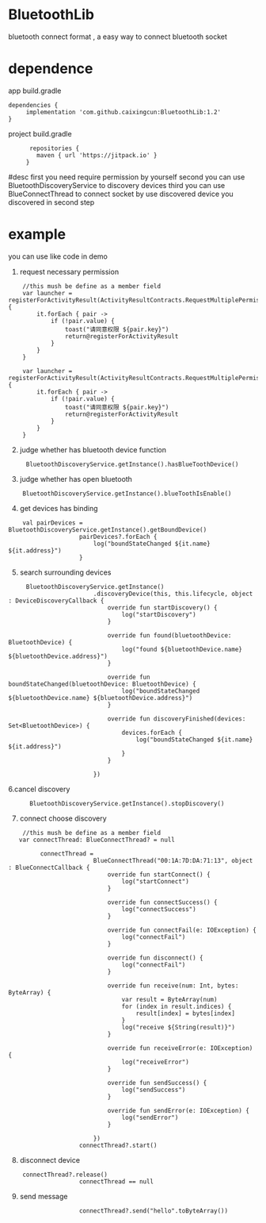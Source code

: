 # BluetoothLib
bluetooth connect format , a easy way to connect bluetooth socket


# dependence

app build.gradle
~~~
dependencies {
     implementation 'com.github.caixingcun:BluetoothLib:1.2'
}
~~~
project build.gradle 
~~~
      repositories {
        maven { url 'https://jitpack.io' }
     }
~~~


#desc
first you need require permission by yourself
second you can use BluetoothDiscoveryService to discovery devices 
third  you can use BlueConnectThread to connect socket by use discovered device you discovered in second step 

# example 
you can use like code in demo

1. request necessary permission 
~~~
    //this mush be define as a member field 
    var launcher = registerForActivityResult(ActivityResultContracts.RequestMultiplePermissions()) {
        it.forEach { pair ->
            if (!pair.value) {
                toast("请同意权限 ${pair.key}")
                return@registerForActivityResult
            }
        }
    }
    
    var launcher = registerForActivityResult(ActivityResultContracts.RequestMultiplePermissions()) {
        it.forEach { pair ->
            if (!pair.value) {
                toast("请同意权限 ${pair.key}")
                return@registerForActivityResult
            }
        }
    }
~~~

2. judge whether has bluetooth device function
~~~
     BluetoothDiscoveryService.getInstance().hasBlueToothDevice() 
~~~

3. judge whether has open bluetooth 
~~~
    BluetoothDiscoveryService.getInstance().blueToothIsEnable()
~~~

4. get  devices has binding
~~~
    val pairDevices = BluetoothDiscoveryService.getInstance().getBoundDevice()
                    pairDevices?.forEach {
                        log("boundStateChanged ${it.name} ${it.address}")
                    }
~~~

5. search surrounding devices

~~~
     BluetoothDiscoveryService.getInstance()
                        .discoveryDevice(this, this.lifecycle, object : DeviceDiscoveryCallback {
                            override fun startDiscovery() {
                                log("startDiscovery")
                            }

                            override fun found(bluetoothDevice: BluetoothDevice) {
                                log("found ${bluetoothDevice.name} ${bluetoothDevice.address}")
                            }

                            override fun boundStateChanged(bluetoothDevice: BluetoothDevice) {
                                log("boundStateChanged ${bluetoothDevice.name} ${bluetoothDevice.address}")
                            }

                            override fun discoveryFinished(devices: Set<BluetoothDevice>) {
                                devices.forEach {
                                    log("boundStateChanged ${it.name} ${it.address}")
                                }
                            }

                        })
~~~

6.cancel discovery 
~~~
      BluetoothDiscoveryService.getInstance().stopDiscovery()
~~~    

7. connect choose discovery 
    
~~~
    //this mush be define as a member field 
   var connectThread: BlueConnectThread? = null
   
         connectThread =
                        BlueConnectThread("00:1A:7D:DA:71:13", object : BlueConnectCallback {
                            override fun startConnect() {
                                log("startConnect")
                            }

                            override fun connectSuccess() {
                                log("connectSuccess")
                            }

                            override fun connectFail(e: IOException) {
                                log("connectFail")
                            }

                            override fun disconnect() {
                                log("connectFail")
                            }

                            override fun receive(num: Int, bytes: ByteArray) {
                                var result = ByteArray(num)
                                for (index in result.indices) {
                                    result[index] = bytes[index]
                                }
                                log("receive ${String(result)}")
                            }

                            override fun receiveError(e: IOException) {
                                log("receiveError")
                            }

                            override fun sendSuccess() {
                                log("sendSuccess")
                            }

                            override fun sendError(e: IOException) {
                                log("sendError")
                            }

                        })
                    connectThread?.start()
~~~

8. disconnect device

~~~
    connectThread?.release()
                    connectThread == null
~~~

9. send message 
~~~
                    connectThread?.send("hello".toByteArray())
~~~

